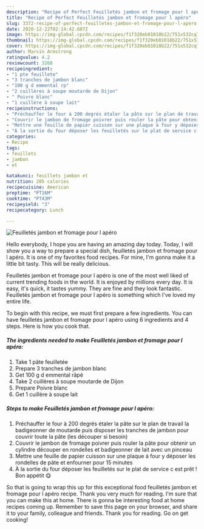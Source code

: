 ```yaml
---
description: "Recipe of Perfect Feuilletés jambon et fromage pour l apéro"
title: "Recipe of Perfect Feuilletés jambon et fromage pour l apéro"
slug: 3372-recipe-of-perfect-feuilletes-jambon-et-fromage-pour-l-apero
date: 2020-12-22T02:14:42.607Z
image: https://img-global.cpcdn.com/recipes/f1f320eb01018b22/751x532cq70/feuilletes-jambon-et-fromage-pour-l-apero-photo-principale-de-la-recette.jpg
thumbnail: https://img-global.cpcdn.com/recipes/f1f320eb01018b22/751x532cq70/feuilletes-jambon-et-fromage-pour-l-apero-photo-principale-de-la-recette.jpg
cover: https://img-global.cpcdn.com/recipes/f1f320eb01018b22/751x532cq70/feuilletes-jambon-et-fromage-pour-l-apero-photo-principale-de-la-recette.jpg
author: Marvin Armstrong
ratingvalue: 4.2
reviewcount: 3260
recipeingredient:
- "1 pte feuillete"
- "3 tranches de jambon blanc"
- "100 g d emmental rp"
- "2 cuillères à soupe moutarde de Dijon"
- " Poivre blanc"
- "1 cuillère à soupe lait"
recipeinstructions:
- "Préchauffer le four à 200 degrés étaler la pâte sur le plan de travail la badigeonner de moutarde puis disposer les tranches de jambon pour couvrir toute la pâte (les découper si besoin)"
- "Couvrir le jambon de fromage poivrer puis rouler la pâte pour obtenir un cylindre découper en rondelles et badigeonner de lait avec un pinceau"
- "Mettre une feuille de papier cuisson sur une plaque à four y déposer les rondelles de pâte et enfourner pour 15 minutes"
- "À la sortie du four déposer les feuilletés sur le plat de service c est prêt ! Bon appétit 😋"
categories:
- Recipe
tags:
- feuillets
- jambon
- et

katakunci: feuillets jambon et 
nutrition: 205 calories
recipecuisine: American
preptime: "PT16M"
cooktime: "PT43M"
recipeyield: "3"
recipecategory: Lunch

---
```



![Feuilletés jambon et fromage pour l apéro](https://img-global.cpcdn.com/recipes/f1f320eb01018b22/751x532cq70/feuilletes-jambon-et-fromage-pour-l-apero-photo-principale-de-la-recette.jpg)

Hello everybody, I hope you are having an amazing day today. Today, I will show you a way to prepare a special dish, feuilletés jambon et fromage pour l apéro. It is one of my favorites food recipes. For mine, I'm gonna make it a little bit tasty. This will be really delicious.



Feuilletés jambon et fromage pour l apéro is one of the most well liked of current trending foods in the world. It is enjoyed by millions every day. It is easy, it's quick, it tastes yummy. They are fine and they look fantastic. Feuilletés jambon et fromage pour l apéro is something which I've loved my entire life.


To begin with this recipe, we must first prepare a few ingredients. You can have feuilletés jambon et fromage pour l apéro using 6 ingredients and 4 steps. Here is how you cook that.

<!--inarticleads1-->

##### The ingredients needed to make Feuilletés jambon et fromage pour l apéro:

1. Take 1 pâte feuilletée
1. Prepare 3 tranches de jambon blanc
1. Get 100 g d emmental râpé
1. Take 2 cuillères à soupe moutarde de Dijon
1. Prepare  Poivre blanc
1. Get 1 cuillère à soupe lait




<!--inarticleads2-->

##### Steps to make Feuilletés jambon et fromage pour l apéro:

1. Préchauffer le four à 200 degrés étaler la pâte sur le plan de travail la badigeonner de moutarde puis disposer les tranches de jambon pour couvrir toute la pâte (les découper si besoin)
1. Couvrir le jambon de fromage poivrer puis rouler la pâte pour obtenir un cylindre découper en rondelles et badigeonner de lait avec un pinceau
1. Mettre une feuille de papier cuisson sur une plaque à four y déposer les rondelles de pâte et enfourner pour 15 minutes
1. À la sortie du four déposer les feuilletés sur le plat de service c est prêt ! Bon appétit 😋




So that is going to wrap this up for this exceptional food feuilletés jambon et fromage pour l apéro recipe. Thank you very much for reading. I'm sure that you can make this at home. There is gonna be interesting food at home recipes coming up. Remember to save this page on your browser, and share it to your family, colleague and friends. Thank you for reading. Go on get cooking!
